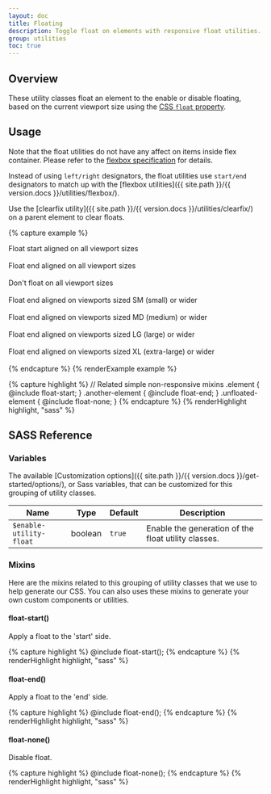 ```yaml
---
layout: doc
title: Floating
description: Toggle float on elements with responsive float utilities.
group: utilities
toc: true
---
```


## Overview

These utility classes float an element to the enable or disable floating, based on the current viewport size using the [CSS `float` property](https://developer.mozilla.org/en-US/docs/Web/CSS/float).

## Usage

Note that the float utilities do not have any affect on items inside flex container.  Please refer to the [flexbox specification](https://www.w3.org/TR/css-flexbox-1/#flex-containers) for details.

Instead of using `left/right` designators, the float utilities use `start/end` designators to match up with the [flexbox utilities]({{ site.path }}/{{ version.docs }}/utilities/flexbox/).

Use the [clearfix utility]({{ site.path }}/{{ version.docs }}/utilities/clearfix/) on a parent element to clear floats.

{% capture example %}
<div class="float-start">Float start aligned on all viewport sizes</div><br>
<div class="float-end">Float end aligned on all viewport sizes</div><br>
<div class="float-none">Don't float on all viewport sizes</div><br>

<div class="float-sm-end">Float end aligned on viewports sized SM (small) or wider</div><br>
<div class="float-md-end">Float end aligned on viewports sized MD (medium) or wider</div><br>
<div class="float-lg-end">Float end aligned on viewports sized LG (large) or wider</div><br>
<div class="float-xl-end">Float end aligned on viewports sized XL (extra-large) or wider</div><br>
{% endcapture %}
{% renderExample example %}

{% capture highlight %}
// Related simple non-responsive mixins
.element {
  @include float-start;
}
.another-element {
  @include float-end;
}
.unfloated-element {
  @include float-none;
}
{% endcapture %}
{% renderHighlight highlight, "sass" %}

## SASS Reference

### Variables

The available [Customization options]({{ site.path }}/{{ version.docs }}/get-started/options/), or Sass variables, that can be customized for this grouping of utility classes.

<div class="table-scroll">
  <table class="table table-bordered table-striped">
    <thead>
      <tr>
        <th style="width: 100px;">Name</th>
        <th style="width: 50px;">Type</th>
        <th style="width: 50px;">Default</th>
        <th>Description</th>
      </tr>
    </thead>
    <tbody>
      <tr>
        <td><code>$enable-utility-float</code></td>
        <td>boolean</td>
        <td><code>true</code></td>
        <td>
          Enable the generation of the float utility classes.
        </td>
      </tr>
    </tbody>
  </table>
</div>

### Mixins

Here are the mixins related to this grouping of utility classes that we use to help generate our CSS.  You can also uses these mixins to generate your own custom components or utilities.

#### float-start()

Apply a float to the 'start' side.

{% capture highlight %}
@include float-start();
{% endcapture %}
{% renderHighlight highlight, "sass" %}

#### float-end()

Apply a float to the 'end' side.

{% capture highlight %}
@include float-end();
{% endcapture %}
{% renderHighlight highlight, "sass" %}

#### float-none()

Disable float.

{% capture highlight %}
@include float-none();
{% endcapture %}
{% renderHighlight highlight, "sass" %}